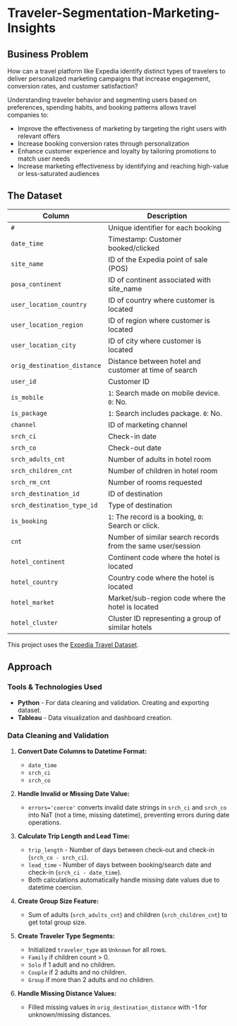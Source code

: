 # Traveler-Segmentation-Marketing-Insights

## Business Problem
How can a travel platform like Expedia identify distinct types of travelers to deliver personalized marketing campaigns that increase engagement, conversion rates, and customer satisfaction?

Understanding traveler behavior and segmenting users based on preferences, spending habits, and booking patterns allows travel companies to:

- Improve the effectiveness of marketing by targeting the right users with relevant offers
- Increase booking conversion rates through personalization
- Enhance customer experience and loyalty by tailoring promotions to match user needs
- Increase marketing effectiveness by identifying and reaching high-value or less-saturated audiences

## The Dataset

| Column                         | Description                                                   |
|--------------------------------|---------------------------------------------------------------|
| `#`                            | Unique identifier for each booking                            |
| `date_time`                    | Timestamp: Customer booked/clicked                            |
| `site_name`                    | ID of the Expedia point of sale (POS)                         |
| `posa_continent`               | ID of continent associated with site_name                     |
| `user_location_country`        | ID of country where customer is located                       |
| `user_location_region`         | ID of region where customer is located                        |
| `user_location_city`           | ID of city where customer is located                          |
| `orig_destination_distance`    | Distance between hotel and customer at time of search         |
| `user_id`                      | Customer ID                                                   |
| `is_mobile`                    | `1`: Search made on mobile device. `0`: No.                   |
| `is_package`                   | `1`: Search includes package. `0`: No.                        |
| `channel`                      | ID of marketing channel                                       |
| `srch_ci`                      | Check-in date                                                 |
| `srch_co`                      | Check-out date                                                |
| `srch_adults_cnt`              | Number of adults in hotel room                                |
| `srch_children_cnt`            | Number of children in hotel room                              |
| `srch_rm_cnt`                  | Number of rooms requested                                     |
| `srch_destination_id`          | ID of destination                                             |
| `srch_destination_type_id`     | Type of destination                                           |
| `is_booking`                   | `1`: The record is a booking, `0`: Search or click.           |
| `cnt`                          | Number of similar search records from the same user/session   |
| `hotel_continent`              | Continent code where the hotel is located                     |
| `hotel_country`                | Country code where the hotel is located                       |
| `hotel_market`                 | Market/sub-region code where the hotel is located             |
| `hotel_cluster`                | Cluster ID representing a group of similar hotels             |

This project uses the [Expedia Travel Dataset](https://www.kaggle.com/datasets/jacopoferretti/expedia-travel-dataset/).

## Approach

### Tools & Technologies Used
- **Python** - For data cleaning and validation. Creating and exporting dataset.
- **Tableau** -  Data visualization and dashboard creation.

### Data Cleaning and Validation

1. **Convert Date Columns to Datetime Format:**
   - `date_time`
   - `srch_ci`
   - `srch_co`

2. **Handle Invalid or Missing Date Value:**
   - `errors='coerce'` converts invalid date strings in `srch_ci` and `srch_co` into NaT (not a time, missing datetime), preventing errors during date operations.

3. **Calculate Trip Length and Lead Time:**
   - `trip_length` - Number of days between check-out and check-in (`srch_co - srch_ci`).
   - `lead_time` - Number of days between booking/search date and check-in (`srch_ci - date_time`).
   - Both calculations automatically handle missing date values due to datetime coercion.

4. **Create Group Size Feature:**
   - Sum of adults (`srch_adults_cnt`) and children (`srch_children_cnt`) to get total group size.

5. **Create Traveler Type Segments:**
   - Initialized `traveler_type` as `Unknown` for all rows.
   - `Family` if children count > 0.
   - `Solo` if 1 adult and no children.
   - `Couple` if 2 adults and no children.
   - `Group` if more than 2 adults and no children.

6. **Handle Missing Distance Values:**
   - Filled missing values in `orig_destination_distance` with -1 for unknown/missing distances.